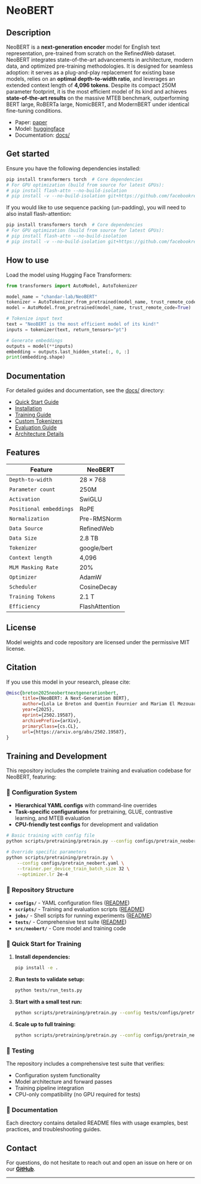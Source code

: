 # NeoBERT

## Description

NeoBERT is a **next-generation encoder** model for English text representation, pre-trained from scratch on the RefinedWeb dataset. NeoBERT integrates state-of-the-art advancements in architecture, modern data, and optimized pre-training methodologies. It is designed for seamless adoption: it serves as a plug-and-play replacement for existing base models, relies on an **optimal depth-to-width ratio**, and leverages an extended context length of **4,096 tokens**. Despite its compact 250M parameter footprint, it is the most efficient model of its kind and achieves **state-of-the-art results** on the massive MTEB benchmark, outperforming BERT large, RoBERTa large, NomicBERT, and ModernBERT under identical fine-tuning conditions. 

- Paper: [paper](https://arxiv.org/abs/2502.19587)
- Model: [huggingface](https://huggingface.co/chandar-lab/NeoBERT)
- Documentation: [docs/](docs/README.md)

## Get started

Ensure you have the following dependencies installed:

```bash
pip install transformers torch  # Core dependencies
# For GPU optimization (build from source for latest GPUs):
# pip install flash-attn --no-build-isolation
# pip install -v --no-build-isolation git+https://github.com/facebookresearch/xformers.git@main
```

If you would like to use sequence packing (un-padding), you will need to also install flash-attention:

```bash
pip install transformers torch  # Core dependencies
# For GPU optimization (build from source for latest GPUs):
# pip install flash-attn --no-build-isolation
# pip install -v --no-build-isolation git+https://github.com/facebookresearch/xformers.git@main flash_attn
```

## How to use

Load the model using Hugging Face Transformers:

```python
from transformers import AutoModel, AutoTokenizer

model_name = "chandar-lab/NeoBERT"
tokenizer = AutoTokenizer.from_pretrained(model_name, trust_remote_code=True)
model = AutoModel.from_pretrained(model_name, trust_remote_code=True)

# Tokenize input text
text = "NeoBERT is the most efficient model of its kind!"
inputs = tokenizer(text, return_tensors="pt")

# Generate embeddings
outputs = model(**inputs)
embedding = outputs.last_hidden_state[:, 0, :]
print(embedding.shape)
```

## Documentation

For detailed guides and documentation, see the [docs/](docs/) directory:

- [Quick Start Guide](docs/quickstart.md)
- [Installation](docs/installation.md)
- [Training Guide](docs/training.md)
- [Custom Tokenizers](docs/custom_tokenizers.md)
- [Evaluation Guide](docs/evaluation.md)
- [Architecture Details](docs/architecture.md)

## Features
| **Feature**       | **NeoBERT**                             |
|---------------------------|-----------------------------|
| `Depth-to-width`        | 28 × 768  |
| `Parameter count`           | 250M                        |
| `Activation`               | SwiGLU                      |
| `Positional embeddings`     | RoPE                        |
| `Normalization`            | Pre-RMSNorm                 |
| `Data Source`              | RefinedWeb                  |
| `Data Size`                | 2.8 TB                       |
| `Tokenizer`                | google/bert                 |
| `Context length`    | 4,096                       |
| `MLM Masking Rate`             | 20%                         |
| `Optimizer`                | AdamW                       |
| `Scheduler`                | CosineDecay                 |
| `Training Tokens`          | 2.1 T                        |
| `Efficiency`               | FlashAttention              |

## License

Model weights and code repository are licensed under the permissive MIT license.

## Citation

If you use this model in your research, please cite:

```bibtex
@misc{breton2025neobertnextgenerationbert,
      title={NeoBERT: A Next-Generation BERT}, 
      author={Lola Le Breton and Quentin Fournier and Mariam El Mezouar and Sarath Chandar},
      year={2025},
      eprint={2502.19587},
      archivePrefix={arXiv},
      primaryClass={cs.CL},
      url={https://arxiv.org/abs/2502.19587}, 
}
```

## Training and Development

This repository includes the complete training and evaluation codebase for NeoBERT, featuring:

### 🔧 **Configuration System**
- **Hierarchical YAML configs** with command-line overrides
- **Task-specific configurations** for pretraining, GLUE, contrastive learning, and MTEB evaluation
- **CPU-friendly test configs** for development and validation

```bash
# Basic training with config file
python scripts/pretraining/pretrain.py --config configs/pretrain_neobert.yaml

# Override specific parameters
python scripts/pretraining/pretrain.py \
    --config configs/pretrain_neobert.yaml \
    --trainer.per_device_train_batch_size 32 \
    --optimizer.lr 2e-4
```

### 📁 **Repository Structure**
- **`configs/`** - YAML configuration files ([README](configs/README.md))
- **`scripts/`** - Training and evaluation scripts ([README](scripts/README.md))
- **`jobs/`** - Shell scripts for running experiments ([README](jobs/README.md))
- **`tests/`** - Comprehensive test suite ([README](tests/README.md))
- **`src/neobert/`** - Core model and training code

### 🚀 **Quick Start for Training**

1. **Install dependencies:**
   ```bash
   pip install -e .
   ```

2. **Run tests to validate setup:**
   ```bash
   python tests/run_tests.py
   ```

3. **Start with a small test run:**
   ```bash
   python scripts/pretraining/pretrain.py --config tests/configs/pretraining/test_tiny_pretrain.yaml
   ```

4. **Scale up to full training:**
   ```bash
   python scripts/pretraining/pretrain.py --config configs/pretrain_neobert.yaml
   ```

### 🧪 **Testing**
The repository includes a comprehensive test suite that verifies:
- Configuration system functionality
- Model architecture and forward passes  
- Training pipeline integration
- CPU-only compatibility (no GPU required for tests)

### 📖 **Documentation**
Each directory contains detailed README files with usage examples, best practices, and troubleshooting guides.

## Contact

For questions, do not hesitate to reach out and open an issue on here or on our **[GitHub](https://github.com/chandar-lab/NeoBERT)**.

---
